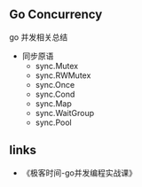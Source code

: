 ## Go Concurrency

go 并发相关总结


- 同步原语
  - sync.Mutex
  - sync.RWMutex
  - sync.Once
  - sync.Cond
  - sync.Map
  - sync.WaitGroup
  - sync.Pool





## links

- 《极客时间-go并发编程实战课》
